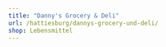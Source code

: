 ```yaml
---
title: "Danny's Grocery & Deli"
url: /hattiesburg/dannys-grocery-und-deli/
shop: Lebensmittel
---
```

